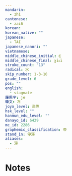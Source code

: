```yaml
---
mandarin:
  - zhì
cantonese:
  - zai6
korean:
korean_native: ""
japanese:
  - TAI
japanese_nanori: ""
vietnamese:
middle_chinese_initial: ɖ
middle_chinese_final: ɣiᴇi
stroke_count: "13"
radical: 水
skip_number: 1-3-10
grade_level: 6
pos: ""
english:
  - stagnate
羅馬字: je
韓文: 저
joyo_level: 高等
hsk_level: ""
hanmun_edu_level: ""
danayo_id: 6429
mc_id: 2286
graphemic_classification: 帯
stand_in: 停滞
aliases:
  - 滯
---
```


# Notes
